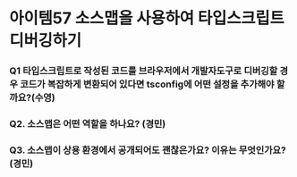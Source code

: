 # 아이템57 소스맵을 사용하여 타입스크립트 디버깅하기

### Q1 타입스크립트로 작성된 코드를 브라우저에서 개발자도구로 디버깅할 경우 코드가 복잡하게 변환되어 있다면 tsconfig에 어떤 설정을 추가해야 할까요?(수영)

### Q2. 소스맵은 어떤 역할을 하나요? (경민)

### Q3. 소스맵이 상용 환경에서 공개되어도 괜찮은가요? 이유는 무엇인가요? (경민)
